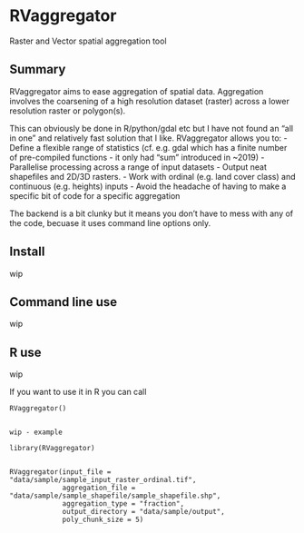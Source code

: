 RVaggregator
============

Raster and Vector spatial aggregation tool

Summary
-------

RVaggregator aims to ease aggregation of spatial data. Aggregation
involves the coarsening of a high resolution dataset (raster) across a
lower resolution raster or polygon(s).

This can obviously be done in R/python/gdal etc but I have not found an
“all in one” and relatively fast solution that I like. RVaggregator
allows you to: - Define a flexible range of statistics (cf. e.g. gdal
which has a finite number of pre-compiled functions - it only had “sum”
introduced in ~2019) - Parallelise processing across a range of input
datasets - Output neat shapefiles and 2D/3D rasters. - Work with ordinal
(e.g. land cover class) and continuous (e.g. heights) inputs - Avoid the
headache of having to make a specific bit of code for a specific
aggregation

The backend is a bit clunky but it means you don’t have to mess with any
of the code, becuase it uses command line options only.

Install
-------

wip

Command line use
----------------

wip

R use
-----

wip

If you want to use it in R you can call

    RVaggregator()


    wip - example

    library(RVaggregator)


    RVaggregator(input_file = "data/sample/sample_input_raster_ordinal.tif",
                 aggregation_file = "data/sample/sample_shapefile/sample_shapefile.shp",
                 aggregation_type = "fraction",
                 output_directory = "data/sample/output",
                 poly_chunk_size = 5)
